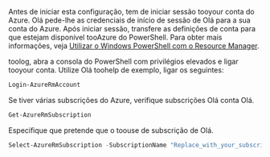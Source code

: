 Antes de iniciar esta configuração, tem de iniciar sessão tooyour conta do Azure. Olá pede-lhe as credenciais de início de sessão de Olá para a sua conta do Azure. Após iniciar sessão, transfere as definições de conta para que estejam disponível tooAzure do PowerShell. Para obter mais informações, veja [Utilizar o Windows PowerShell com o Resource Manager](../articles/powershell-azure-resource-manager.md).

toolog, abra a consola do PowerShell com privilégios elevados e ligar tooyour conta. Utilize Olá toohelp de exemplo, ligar os seguintes:

```powershell
Login-AzureRmAccount
```

Se tiver várias subscrições do Azure, verifique subscrições Olá conta Olá.

```powershell
Get-AzureRmSubscription
```

Especifique que pretende que o toouse de subscrição de Olá.

```powershell
Select-AzureRmSubscription -SubscriptionName "Replace_with_your_subscription_name"
 ```